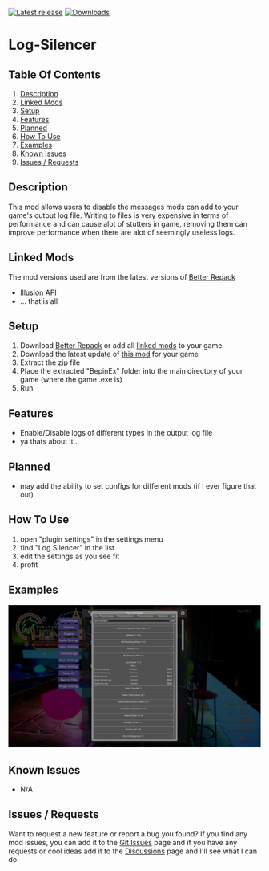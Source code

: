 [![Latest release](https://img.shields.io/github/release/Prolo1/Log-Silencer.svg?style=flat)](https://github.com/Prolo1/Log-Silencer/releases/latest)
[![Downloads](https://img.shields.io/github/downloads/Prolo1/Log-Silencer/total.svg?style=flat)](https://github.com/Prolo1/Log-Silencer/releases)

# Log-Silencer

## Table Of Contents
1. [Description](#description)
2. [Linked Mods](#linked-mods)
3. [Setup](#setup)
4. [Features](#features)
5. [Planned](#planned)
6. [How To Use](#how-to-use)
7. [Examples](#examples)
8. [Known Issues](#known-issues)
69. [Issues / Requests](#issues--requests)

## Description
This mod allows users to disable the messages mods can add to your game's output log file. Writing to files is very expensive in terms of performance and can cause alot of stutters in game, removing them can improve performance when there are alot of seemingly useless logs. 

## Linked Mods
The mod versions used are from the latest versions of [Better Repack](https://dl.betterrepack.com/public/)
* [Illusion API](https://github.com/IllusionMods/IllusionModdingAPI)
* ... that is all

## Setup
1. Download [Better Repack](https://dl.betterrepack.com/public/) or add all [linked mods](#linked-mods) to your game
2. Download the latest update of [this mod](https://github.com/Prolo1/Log-Silencer/releases/latest/) for your game
3. Extract the zip file
4. Place the extracted "BepinEx" folder into the main directory of your game (where the game .exe is)
5. Run

## Features
* Enable/Disable logs of different types in the output log file
* ya thats about it...

## Planned
* may add the ability to set configs for different mods (if I ever figure that out)

## How To Use
1. open "plugin settings" in the settings menu
2. find "Log Silencer" in the list
3. edit the settings as you see fit
4. profit

## Examples
![](https://raw.githubusercontent.com/Prolo1/Example-images/main/Log_Silencer_Img.png)

## Known Issues
* N/A

## Issues / Requests
Want to request a new feature or report a bug you found? If you find any mod issues, you can add it to the [Git Issues](https://github.com/Prolo1/Log-Silencer/issues) page and if you have any requests or cool ideas add it to the [Discussions](https://github.com/Prolo1/Log-Silencer/discussions) page and I'll see what I can do  

